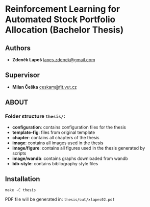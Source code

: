 # Reinforcement Learning for Automated Stock Portfolio Allocation (Bachelor Thesis)

## Authors

- **Zdeněk Lapeš** <lapes.zdenek@gmail.com>

## Supervisor

- **Milan Češka** <ceskam@fit.vut.cz>

## ABOUT

### Folder structure `thesis/`:

- **configuration**: contains configuration files for the thesis
- **template-fig**: files from original template
- **chapter**: contains all chapters of the thesis
- **image**: contains all images used in the thesis
- **image/figure**: contains all figures used in the thesis generated by scripts
- **image/wandb**: contains graphs downloaded from wandb
- **bib-style**: contains bibliography style files

## Installation

```shell
make -C thesis
```

PDF file will be generated in: `thesis/out/xlapes02.pdf`
